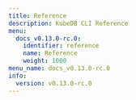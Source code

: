 ```yaml
---
title: Reference
description: KubeDB CLI Reference
menu:
  docs_v0.13.0-rc.0:
    identifier: reference
    name: Reference
    weight: 1000
menu_name: docs_v0.13.0-rc.0
info:
  version: v0.13.0-rc.0
---
```


